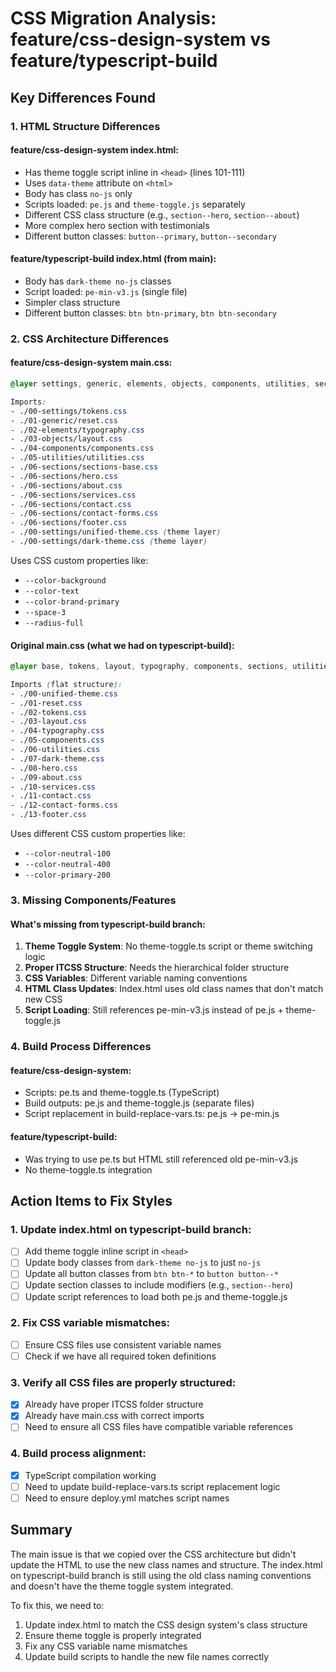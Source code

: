 # CSS Migration Analysis: feature/css-design-system vs feature/typescript-build

## Key Differences Found

### 1. HTML Structure Differences

#### feature/css-design-system index.html:
- Has theme toggle script inline in `<head>` (lines 101-111)
- Uses `data-theme` attribute on `<html>` 
- Body has class `no-js` only
- Scripts loaded: `pe.js` and `theme-toggle.js` separately
- Different CSS class structure (e.g., `section--hero`, `section--about`)
- More complex hero section with testimonials
- Different button classes: `button--primary`, `button--secondary`

#### feature/typescript-build index.html (from main):
- Body has `dark-theme no-js` classes
- Script loaded: `pe-min-v3.js` (single file)
- Simpler class structure
- Different button classes: `btn btn-primary`, `btn btn-secondary`

### 2. CSS Architecture Differences

#### feature/css-design-system main.css:
```css
@layer settings, generic, elements, objects, components, utilities, sections, theme;

Imports:
- ./00-settings/tokens.css
- ./01-generic/reset.css  
- ./02-elements/typography.css
- ./03-objects/layout.css
- ./04-components/components.css
- ./05-utilities/utilities.css
- ./06-sections/sections-base.css
- ./06-sections/hero.css
- ./06-sections/about.css
- ./06-sections/services.css
- ./06-sections/contact.css
- ./06-sections/contact-forms.css
- ./06-sections/footer.css
- ./00-settings/unified-theme.css (theme layer)
- ./00-settings/dark-theme.css (theme layer)
```

Uses CSS custom properties like:
- `--color-background`
- `--color-text`
- `--color-brand-primary`
- `--space-3`
- `--radius-full`

#### Original main.css (what we had on typescript-build):
```css
@layer base, tokens, layout, typography, components, sections, utilities, overrides;

Imports (flat structure):
- ./00-unified-theme.css
- ./01-reset.css
- ./02-tokens.css
- ./03-layout.css
- ./04-typography.css
- ./05-components.css
- ./06-utilities.css
- ./07-dark-theme.css
- ./08-hero.css
- ./09-about.css
- ./10-services.css
- ./11-contact.css
- ./12-contact-forms.css
- ./13-footer.css
```

Uses different CSS custom properties like:
- `--color-neutral-100`
- `--color-neutral-400`
- `--color-primary-200`

### 3. Missing Components/Features

#### What's missing from typescript-build branch:
1. **Theme Toggle System**: No theme-toggle.ts script or theme switching logic
2. **Proper ITCSS Structure**: Needs the hierarchical folder structure
3. **CSS Variables**: Different variable naming conventions
4. **HTML Class Updates**: Index.html uses old class names that don't match new CSS
5. **Script Loading**: Still references pe-min-v3.js instead of pe.js + theme-toggle.js

### 4. Build Process Differences

#### feature/css-design-system:
- Scripts: pe.ts and theme-toggle.ts (TypeScript)
- Build outputs: pe.js and theme-toggle.js (separate files)
- Script replacement in build-replace-vars.ts: pe.js → pe-min.js

#### feature/typescript-build:
- Was trying to use pe.ts but HTML still referenced old pe-min-v3.js
- No theme-toggle.ts integration

## Action Items to Fix Styles

### 1. Update index.html on typescript-build branch:
- [ ] Add theme toggle inline script in `<head>`
- [ ] Update body classes from `dark-theme no-js` to just `no-js`
- [ ] Update all button classes from `btn btn-*` to `button button--*`
- [ ] Update section classes to include modifiers (e.g., `section--hero`)
- [ ] Update script references to load both pe.js and theme-toggle.js

### 2. Fix CSS variable mismatches:
- [ ] Ensure CSS files use consistent variable names
- [ ] Check if we have all required token definitions

### 3. Verify all CSS files are properly structured:
- [x] Already have proper ITCSS folder structure
- [x] Already have main.css with correct imports
- [ ] Need to ensure all CSS files have compatible variable references

### 4. Build process alignment:
- [x] TypeScript compilation working
- [ ] Need to update build-replace-vars.ts script replacement logic
- [ ] Need to ensure deploy.yml matches script names

## Summary

The main issue is that we copied over the CSS architecture but didn't update the HTML to use the new class names and structure. The index.html on typescript-build branch is still using the old class naming conventions and doesn't have the theme toggle system integrated.

To fix this, we need to:
1. Update index.html to match the CSS design system's class structure
2. Ensure theme toggle is properly integrated
3. Fix any CSS variable name mismatches
4. Update build scripts to handle the new file names correctly